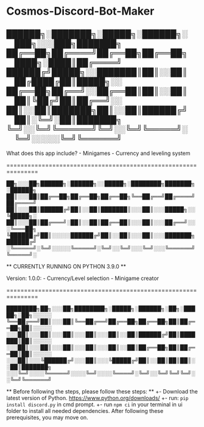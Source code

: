 # Cosmos-Discord-Bot-Maker


██████╗░███████╗░█████╗░██████╗░  ███╗░░░███╗███████╗
██╔══██╗██╔════╝██╔══██╗██╔══██╗  ████╗░████║██╔════╝
██████╔╝█████╗░░███████║██║░░██║  ██╔████╔██║█████╗░░
██╔══██╗██╔══╝░░██╔══██║██║░░██║  ██║╚██╔╝██║██╔══╝░░
██║░░██║███████╗██║░░██║██████╔╝  ██║░╚═╝░██║███████╗
╚═╝░░╚═╝╚══════╝╚═╝░░╚═╝╚═════╝░  ╚═╝░░░░░╚═╝╚══════╝
---------------------------------------------------------------

What does this app include?
    - Minigames
    - Currency and leveling system

===============================================================

██╗░░░██╗██████╗░██████╗░░█████╗░████████╗███████╗░██████╗
██║░░░██║██╔══██╗██╔══██╗██╔══██╗╚══██╔══╝██╔════╝██╔════╝
██║░░░██║██████╔╝██║░░██║███████║░░░██║░░░█████╗░░╚█████╗░
██║░░░██║██╔═══╝░██║░░██║██╔══██║░░░██║░░░██╔══╝░░░╚═══██╗
╚██████╔╝██║░░░░░██████╔╝██║░░██║░░░██║░░░███████╗██████╔╝
░╚═════╝░╚═╝░░░░░╚═════╝░╚═╝░░╚═╝░░░╚═╝░░░╚══════╝╚═════╝░

** CURRENTLY RUNNING ON PYTHON 3.9.0 **

Version: 1.0.0:
    - Currency/Level selection
    - Minigame creator

===============================================================

████████╗██╗░░░██╗████████╗░█████╗░██████╗░██╗░█████╗░██╗░░░░░
╚══██╔══╝██║░░░██║╚══██╔══╝██╔══██╗██╔══██╗██║██╔══██╗██║░░░░░
░░░██║░░░██║░░░██║░░░██║░░░██║░░██║██████╔╝██║███████║██║░░░░░
░░░██║░░░██║░░░██║░░░██║░░░██║░░██║██╔══██╗██║██╔══██║██║░░░░░
░░░██║░░░╚██████╔╝░░░██║░░░╚█████╔╝██║░░██║██║██║░░██║███████╗
░░░╚═╝░░░░╚═════╝░░░░╚═╝░░░░╚════╝░╚═╝░░╚═╝╚═╝╚═╝░░╚═╝╚══════╝

** Before following the steps, please follow these steps: **
    +- Download the latest version of Python. https://www.python.org/downloads/
    +- run: ```pip install discord.py``` in cmd prompt.
    +- run ```npm ci``` in your terminal in ui folder to install all needed dependencies.
After following these prerequisites, you may move on.

